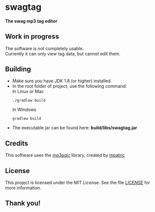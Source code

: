 # swagtag

#### The swag mp3 tag editor

## Work in progress
The software is not completely usable. <br />
Currently it can only view tag data, but cannot edit them. 

## Building
- Make sure you have JDK 1.8 (or higher) installed.
- In the root folder of project, use the following command: <br />
  In Linux or Mac
    ```
    ./gradlew build
    ```
  In Windows
    ```
    gradlew build
    ```
- The executable jar can be found here: **build/libs/swagtag.jar**

## Credits
This software uses the [mp3agic](https://github.com/mpatric/mp3agic) library, created by [mpatric](https://github.com/mpatric)

## License
This project is licensed under the MIT License. 
See the file [LICENSE](LICENSE) for more information.
  
## Thank you!
